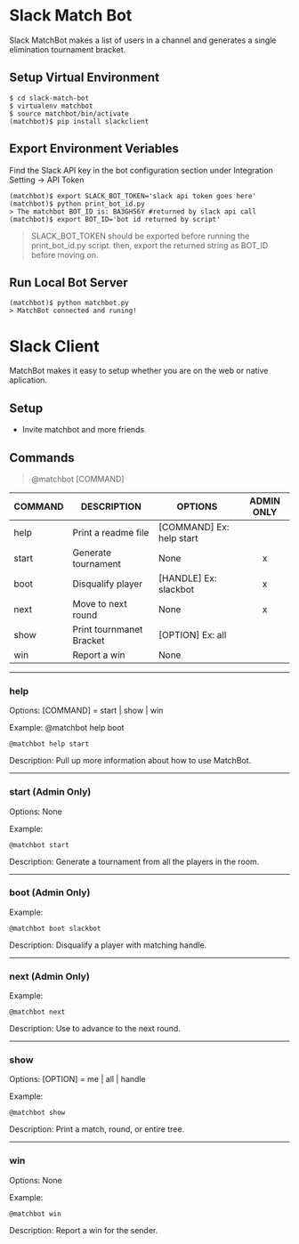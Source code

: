 # Slack Match Bot
Slack MatchBot makes a list of users in a channel and generates a single elimination tournament bracket.

## Setup Virtual Environment
```
$ cd slack-match-bot
$ virtualenv matchbot
$ source matchbot/bin/activate
(matchbot)$ pip install slackclient
```
## Export Environment Veriables
Find the Slack API key in the bot configuration section under Integration Setting -> API Token
```
(matchbot)$ export SLACK_BOT_TOKEN='slack api token goes here'
(matchbot)$ python print_bot_id.py
> The matchbot BOT_ID is: BA3GH56Y #returned by slack api call
(matchbot)$ export BOT_ID='bot id returned by script'
```
> SLACK_BOT_TOKEN should be exported before running the print_bot_id.py script.
> then, export the returned string as BOT_ID before moving on.

## Run Local Bot Server
```
(matchbot)$ python matchbot.py
> MatchBot connected and runing!
```
# Slack Client
MatchBot makes it easy to setup whether you are on the web or native aplication.

## Setup
- Invite matchbot and more friends

## Commands
> @matchbot [COMMAND] 

|COMMAND|DESCRIPTION                 |OPTIONS                       | ADMIN ONLY |
|-------|----------------------------|------------------------------|:----------:|
|help   |Print a readme file         |[COMMAND] Ex: help start      |            |
|start  |Generate tournament         |None                          |x           |
|boot   |Disqualify player           |[HANDLE] Ex: slackbot         |x           |
|next   |Move to next round          |None                          |x			     |
|show   |Print tournmanet Bracket    |[OPTION] Ex: all              |            |
|win    |Report a win                |None                          |            |

---
### help
Options: [COMMAND] = start | show | win

Example: @matchbot help boot
```
@matchbot help start
```

Description: Pull up more information about how to use MatchBot.

---
### start (Admin Only)
Options: None

Example:
```
@matchbot start
```

Description: Generate a tournament from all the players in the room.

---
### boot (Admin Only)

Example:
```
@matchbot boot slackbot
```

Description: Disqualify a player with matching handle.

---
### next (Admin Only)

Example:
```
@matchbot next
```

Description: Use to advance to the next round.

---
### show
Options: [OPTION] = me | all | handle

Example:
```
@matchbot show
```

Description: Print a match, round, or entire tree.

---
### win
Options: None

Example:
```
@matchbot win
```

Description: Report a win for the sender.
